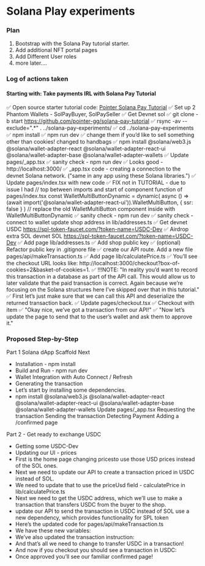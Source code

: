 # Solana Play experiments

### Plan

1. Bootstrap with the Solana Pay tutorial starter.
2. Add additional NFT portal pages
3. Add Different User roles
4. more later....

### Log of actions taken

#### Starting with: Take payments IRL with Solana Pay Tutorial

✅ Open source starter tutorial code: [Pointer Solana Pay Tutorial](pointer.gg/tutorials/solana-pay-irl-payments)
✅ Set up 2 Phantom Wallets - SolPayBuyer, SolPaySeller
✅ Get Devnet sol
✅ git clone -b start https://github.com/pointer-gg/solana-pay-tutorial
✅ rsync -av --exclude=".*" . ../solana-pay-experiments/
✅ cd ../solana-pay-experiments
✅ npm install
✅ npm run dev
✅ change them if you’d like to sell something other than cookies! changed to handbags
✅ npm install @solana/web3.js @solana/wallet-adapter-react @solana/wallet-adapter-react-ui @solana/wallet-adapter-base @solana/wallet-adapter-wallets
✅ Update pages/_app.tsx
✅ sanity check - npm run dev
✅ Looks good - http://localhost:3000/
✅ _app.tsx code - creating a connection to the devnet Solana network. ("same in any app using these Solana libraries.")
✅ Update pages/index.tsx with new code
✅ FIX not in TUTORIAL - due to issue I had 
// top between imports and start of component function of pages/index.tsx
const WalletMultiButtonDynamic = dynamic(
  async () =>
    (await import('@solana/wallet-adapter-react-ui')).WalletMultiButton,
  { ssr: false }
)
// replace the old WalletMultiButton component inside with WalletMultiButtonDynamic
✅ sanity check - npm run dev
✅ sanity check - connect to wallet
update shop address in lib/addresses.ts
✅ Get devnet USDC https://spl-token-faucet.com/?token-name=USDC-Dev
✅ Airdrop extra SOL devnet SOL https://spl-token-faucet.com/?token-name=USDC-Dev
✅ Add page lib/addresses.ts
✅ Add shop public key
✅ (optional) Refactor public key in .gitignore file
✅ create our API route. Add a new file pages/api/makeTransaction.ts
✅ Add page lib/calculatePrice.ts
✅ You’ll see the checkout URL looks like: http://localhost:3000/checkout?box-of-cookies=2&basket-of-cookies=1. 
✅ !!!NOTE: "In reality you’d want to record this transaction in a database as part of the API call. This would allow us to later validate that the paid transaction is correct. Again because we’re focusing on the Solana structures here I’ve skipped over that in this tutorial."
✅ First let’s just make sure that we can call this API and deserialize the returned transaction back.
✅ Update pages/checkout.tsx
✅ Checkout with item
✅ "Okay nice, we’ve got a transaction from our API!"
✅ "Now let’s update the page to send that to the user’s wallet and ask them to approve it."


### Proposed Step-by-Step

Part 1 Solana dApp Scaffold Next
* Installation - npm install
* Build and Run - npm run dev
* Wallet Integration with Auto Connect / Refresh
* Generating the transaction
* Let’s start by installing some dependencies.
* npm install @solana/web3.js @solana/wallet-adapter-react @solana/wallet-adapter-react-ui @solana/wallet-adapter-base @solana/wallet-adapter-wallets
Update pages/_app.tsx 
Requesting the transaction
Sending the transaction
Detecting Payment
Adding a /confirmed page



Part 2 - Get ready to exchange USDC
* Getting some USDC-Dev
* Updating our UI - prices
* First is the home page changing pricesto use those USD prices instead of the SOL ones.
* Next we need to update our API to create a transaction priced in USDC instead of SOL.
* We need to update that to use the priceUsd field - calculatePrice in lib/calculatePrice.ts
* Next we need to get the USDC address, which we’ll use to make a transaction that transfers USDC from the buyer to the shop.
* update our API to send the transaction in USDC instead of SOL use a new dependency, which provides functionality for SPL token
* Here’s the updated code for pages/api/makeTransaction.ts
* We have these new variables:
* We’ve also updated the transaction instruction:
* And that’s all we need to change to transfer USDC in a transaction!
* And now if you checkout you should see a transaction in USDC:
* Once approved you’ll see our familiar confirmed page!



